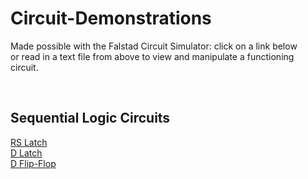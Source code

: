<h1>Circuit-Demonstrations</h1>
<p>Made possible with the Falstad Circuit Simulator: click on a link below<br>
   or read in a text file from above to view and manipulate a functioning<br>
   circuit.
</p>
<br>
<h2>Sequential Logic Circuits</h2>
<a href="http://tinyurl.com/y7kt9vrk">RS Latch</a><br>
<a href="http://www.falstad.com/circuit/circuitjs.html?cct=$+1+0.0000049999999999999996+15.472767971186109+52+5+43%0A151+-96+112+32+112+0+2+5+5%0A151+-96+224+32+224+0+2+0+5%0Aw+-96+208+-96+176+0%0Aw+-96+176+64+144+0%0Aw+64+144+64+112+0%0Aw+32+112+64+112+0%0Aw+32+224+64+224+0%0Aw+64+224+64+192+0%0Aw+64+192+-96+160+0%0Aw+-96+160+-96+128+0%0AM+64+112+224+112+0+2.5%0AM+64+224+224+224+0+2.5%0A153+-96+464+32+464+0+2+5+5%0A153+-96+576+32+576+0+2+0+5%0Aw+-96+560+-96+528+0%0Aw+-96+528+64+496+0%0Aw+64+496+64+464+0%0Aw+32+464+64+464+0%0AM+64+464+224+464+0+2.5%0Aw+32+576+64+576+0%0Aw+64+576+64+544+0%0Aw+64+544+-96+512+0%0Aw+-96+512+-96+480+0%0AM+64+576+224+576+0+2.5%0Ax+-333+-67+456+-64+4+40+NAND%5Csand%5CsNOR%5Csimplementations%5Csof%5CsD-Latch%0Ax+-276+-10+145+-7+4+24+Sam%5CsMessick:%5CsNC%5CsState%5CsUniversity%5CsECE%0Ax+-333+-47+458+-44+4+24+---------------------------------------------------------------------------------------------------%0Ax+-310+82+-257+85+4+24+%22Set%22%0Ax+-310+212+-231+215+4+24+%22Reset%22%0Ax+-309+573+-256+576+4+24+%22Set%22%0Ax+-309+427+-230+430+4+24+%22Reset%22%0Ax+525+92+864+95+4+24+W%5Cs%7C%5CsD%5Cs%7C%5CsS%5Cs%7C%5CsR%5Cs%7C%5CsOuput%5Cs%5Cs%5Cs%5Cs%5Cs%7C%5CsOutput'%0Ax+526+121+883+124+4+24+0%5Cs%5Cs%7C%5Cs0%5Cs%5Cs%7C%5Cs1%5Cs%7C%5Cs1%5Cs%5Cs%7C%5CsPrevious%5Cs%7C%5CsPrevious%0Ax+526+188+803+191+4+24+1%5Cs%5Cs%7C%5Cs1%5Cs%5Cs%7C%5Cs0%5Cs%7C%5Cs1%5Cs%5Cs%7C%5Cs1%5Cs%5Cs%5Cs%5Cs%5Cs%5Cs%5Cs%5Cs%5Cs%5Cs%5Cs%5Cs%5Cs%7C%5Cs0%0Ax+525+105+860+108+4+24+------------------------------------------%0Ax+526+143+883+146+4+24+0%5Cs%5Cs%7C%5Cs1%5Cs%5Cs%7C%5Cs1%5Cs%7C%5Cs1%5Cs%5Cs%7C%5CsPrevious%5Cs%7C%5CsPrevious%0Ax+526+165+803+168+4+24+1%5Cs%5Cs%7C%5Cs0%5Cs%5Cs%7C%5Cs1%5Cs%7C%5Cs0%5Cs%5Cs%7C%5Cs0%5Cs%5Cs%5Cs%5Cs%5Cs%5Cs%5Cs%5Cs%5Cs%5Cs%5Cs%5Cs%5Cs%7C%5Cs1%0Ax+221+84+293+87+4+24+Output%0Ax+222+211+298+214+4+24+Output'%0Ax+213+444+285+447+4+24+Output%0Ax+215+558+291+561+4+24+Output'%0Aw+-96+96+-336+96+0%0Aw+-96+240+-336+240+0%0A152+-432+96+-336+96+0+2+0+5%0A152+-432+240+-336+240+0+2+5+5%0Aw+-432+112+-464+112+0%0Aw+-464+112+-464+176+0%0Aw+-464+176+-464+224+0%0Aw+-464+224+-432+224+0%0AI+-528+80+-432+80+0+0.5+5%0Aw+-528+256+-432+256+0%0Aw+-528+80+-528+256+0%0AL+-528+80+-528+16+0+1+false+5+0%0AL+-528+432+-528+368+0+1+false+5+0%0Aw+-528+432+-528+608+0%0Aw+-528+608+-432+608+0%0Aw+-464+576+-432+576+0%0Aw+-464+528+-464+576+0%0Aw+-464+464+-464+528+0%0Aw+-432+464+-464+464+0%0Aw+-336+448+-96+448+0%0Aw+-336+592+-96+592+0%0A150+-432+448+-336+448+0+2+0+5%0A150+-432+592+-336+592+0+2+0+5%0AR+-464+176+-608+176+1+2+100+2.5+2.5+0+0.5%0AR+-464+528+-608+528+1+2+100+2.5+2.5+0+0.5%0AI+-528+432+-432+432+0+0.5+5%0Ax+526+527+803+530+4+24+1%5Cs%5Cs%7C%5Cs0%5Cs%5Cs%7C%5Cs1%5Cs%7C%5Cs0%5Cs%5Cs%7C%5Cs0%5Cs%5Cs%5Cs%5Cs%5Cs%5Cs%5Cs%5Cs%5Cs%5Cs%5Cs%5Cs%5Cs%7C%5Cs1%0Ax+526+505+883+508+4+24+0%5Cs%5Cs%7C%5Cs1%5Cs%5Cs%7C%5Cs1%5Cs%7C%5Cs1%5Cs%5Cs%7C%5CsPrevious%5Cs%7C%5CsPrevious%0Ax+525+467+860+470+4+24+------------------------------------------%0Ax+526+550+803+553+4+24+1%5Cs%5Cs%7C%5Cs1%5Cs%5Cs%7C%5Cs0%5Cs%7C%5Cs1%5Cs%5Cs%7C%5Cs1%5Cs%5Cs%5Cs%5Cs%5Cs%5Cs%5Cs%5Cs%5Cs%5Cs%5Cs%5Cs%5Cs%7C%5Cs0%0Ax+526+483+883+486+4+24+0%5Cs%5Cs%7C%5Cs0%5Cs%5Cs%7C%5Cs1%5Cs%7C%5Cs1%5Cs%5Cs%7C%5CsPrevious%5Cs%7C%5CsPrevious%0Ax+525+454+864+457+4+24+W%5Cs%7C%5CsD%5Cs%7C%5CsS%5Cs%7C%5CsR%5Cs%7C%5CsOuput%5Cs%5Cs%5Cs%5Cs%5Cs%7C%5CsOutput'%0Ax+-696+1+-518+4+4+24+%22D%22esired%5CsOutput%0Ax+-692+350+-514+353+4+24+%22D%22esired%5CsOutput%0Ax+-696+163+-542+166+4+24+%22W%22rite%5CsEnable%0Ax+-695+516+-541+519+4+24+%22W%22rite%5CsEnable%0Ao+64+64+0+4103+5+0.00009765625+0+2+64+3%0Ao+52+64+0+4103+5+0.00009765625+0+2+52+3%0Ao+53+64+0+4103+5+0.00009765625+0+2+53+3%0Ao+65+64+0+4103+5+0.00009765625+0+2+65+3%0Ao+10+64+0+4102+5+0.1+0+1%0Ao+18+64+0+4102+5+0.1+0+1%0AD Flip-Flop">D Latch</a><br>
<a href="http://www.falstad.com/circuit/circuitjs.html?cct=$+1+0.0000049999999999999996+13.097415321081861+52+5+43%0A151+-96+112+32+112+0+2+5+5%0A151+-96+224+32+224+0+2+0+5%0Aw+-96+208+-96+176+0%0Aw+-96+176+64+144+0%0Aw+64+144+64+112+0%0Aw+32+112+64+112+0%0Aw+32+224+64+224+0%0Aw+64+224+64+192+0%0Aw+64+192+-96+160+0%0Aw+-96+160+-96+128+0%0AM+64+112+224+112+0+2.5%0AM+64+224+224+224+0+2.5%0Ax+-1089+-273+600+-270+4+80+NAND%5Csand%5CsNOR%5Csimplementations%5Csof%5CsD%5CsFlip-Flop%0Ax+-963+-185+-121+-182+4+48+Sam%5CsMessick:%5CsNC%5CsState%5CsUniversity%5CsECE%0Ax+-1091+-243+587+-240+4+48+---------------------------------------------------------------------------------------------------------%0Ax+-310+82+-257+85+4+24+%22Set%22%0Ax+-310+212+-231+215+4+24+%22Reset%22%0Ax+525+92+864+95+4+24+W%5Cs%7C%5CsD%5Cs%7C%5CsS%5Cs%7C%5CsR%5Cs%7C%5CsOuput%5Cs%5Cs%5Cs%5Cs%5Cs%7C%5CsOutput'%0Ax+526+121+883+124+4+24+0%5Cs%5Cs%7C%5Cs0%5Cs%5Cs%7C%5Cs1%5Cs%7C%5Cs1%5Cs%5Cs%7C%5CsPrevious%5Cs%7C%5CsPrevious%0Ax+526+188+803+191+4+24+1%5Cs%5Cs%7C%5Cs1%5Cs%5Cs%7C%5Cs0%5Cs%7C%5Cs1%5Cs%5Cs%7C%5Cs1%5Cs%5Cs%5Cs%5Cs%5Cs%5Cs%5Cs%5Cs%5Cs%5Cs%5Cs%5Cs%5Cs%7C%5Cs0%0Ax+525+105+860+108+4+24+------------------------------------------%0Ax+526+143+883+146+4+24+0%5Cs%5Cs%7C%5Cs1%5Cs%5Cs%7C%5Cs1%5Cs%7C%5Cs1%5Cs%5Cs%7C%5CsPrevious%5Cs%7C%5CsPrevious%0Ax+526+165+803+168+4+24+1%5Cs%5Cs%7C%5Cs0%5Cs%5Cs%7C%5Cs1%5Cs%7C%5Cs0%5Cs%5Cs%7C%5Cs0%5Cs%5Cs%5Cs%5Cs%5Cs%5Cs%5Cs%5Cs%5Cs%5Cs%5Cs%5Cs%5Cs%7C%5Cs1%0Ax+221+84+293+87+4+24+Output%0Ax+222+211+298+214+4+24+Output'%0Aw+-96+96+-336+96+0%0Aw+-96+240+-336+240+0%0A152+-432+96+-336+96+0+2+5+5%0A152+-432+240+-336+240+0+2+5+5%0Aw+-432+112+-464+112+0%0Aw+-464+112+-464+176+0%0Aw+-464+176+-464+224+0%0Aw+-464+224+-432+224+0%0AI+-528+80+-432+80+0+0.5+5%0Aw+-528+256+-432+256+0%0Aw+-528+80+-528+256+0%0AR+-1296+320+-1440+320+1+2+100+2.5+2.5+0+0.5%0Ax+-1471+-41+-1293+-38+4+24+%22D%22esired%5CsOutput%0Ax+-874+312+-715+315+4+24+%22W%22rite%5CsEnable'%0Ax+-1458+310+-1304+313+4+24+%22W%22rite%5CsEnable%0AL+-1328+48+-1328+-16+0+1+false+5+0%0Aw+-1328+48+-1328+224+0%0Aw+-1328+224+-1232+224+0%0AI+-1328+48+-1232+48+0+0.5+5%0Aw+-1264+192+-1232+192+0%0Aw+-1264+144+-1264+192+0%0Aw+-1264+80+-1264+144+0%0Aw+-1232+80+-1264+80+0%0A152+-1232+208+-1136+208+0+2+5+5%0A152+-1232+64+-1136+64+0+2+0+5%0Aw+-896+208+-1136+208+0%0Aw+-896+64+-1136+64+0%0Ax+-1110+180+-1031+183+4+24+%22Reset%22%0Ax+-1110+50+-1057+53+4+24+%22Set%22%0Aw+-896+128+-896+96+0%0Aw+-736+160+-896+128+0%0Aw+-736+192+-736+160+0%0Aw+-768+192+-736+192+0%0Aw+-768+80+-736+80+0%0Aw+-736+112+-736+80+0%0Aw+-896+144+-736+112+0%0Aw+-896+176+-896+144+0%0A151+-896+192+-768+192+0+2+0+5%0A151+-896+80+-768+80+0+2+5+5%0Aw+-736+80+-528+80+0%0Aw+-1296+320+-1296+144+0%0Aw+-1296+144+-1264+144+0%0AI+-1296+320+-496+320+0+0.5+5%0Aw+-496+320+-496+176+0%0Aw+-496+176+-464+176+0%0Ax+-871+784+-712+787+4+24+%22W%22rite%5CsEnable'%0Ax+525+582+864+585+4+24+W%5Cs%7C%5CsD%5Cs%7C%5CsS%5Cs%7C%5CsR%5Cs%7C%5CsOuput%5Cs%5Cs%5Cs%5Cs%5Cs%7C%5CsOutput'%0Ax+526+611+883+614+4+24+0%5Cs%5Cs%7C%5Cs0%5Cs%5Cs%7C%5Cs1%5Cs%7C%5Cs1%5Cs%5Cs%7C%5CsPrevious%5Cs%7C%5CsPrevious%0Ax+526+678+803+681+4+24+1%5Cs%5Cs%7C%5Cs1%5Cs%5Cs%7C%5Cs0%5Cs%7C%5Cs1%5Cs%5Cs%7C%5Cs1%5Cs%5Cs%5Cs%5Cs%5Cs%5Cs%5Cs%5Cs%5Cs%5Cs%5Cs%5Cs%5Cs%7C%5Cs0%0Ax+525+595+860+598+4+24+------------------------------------------%0Ax+526+633+883+636+4+24+0%5Cs%5Cs%7C%5Cs1%5Cs%5Cs%7C%5Cs1%5Cs%7C%5Cs1%5Cs%5Cs%7C%5CsPrevious%5Cs%7C%5CsPrevious%0Ax+526+655+803+658+4+24+1%5Cs%5Cs%7C%5Cs0%5Cs%5Cs%7C%5Cs1%5Cs%7C%5Cs0%5Cs%5Cs%7C%5Cs0%5Cs%5Cs%5Cs%5Cs%5Cs%5Cs%5Cs%5Cs%5Cs%5Cs%5Cs%5Cs%5Cs%7C%5Cs1%0AI+-528+560+-432+560+0+0.5+5%0A150+-432+720+-336+720+0+2+5+5%0A150+-432+576+-336+576+0+2+0+5%0Aw+-336+720+-96+720+0%0Aw+-336+576+-96+576+0%0Aw+-432+592+-464+592+0%0Aw+-464+592+-464+656+0%0Aw+-464+656+-464+704+0%0Aw+-464+704+-432+704+0%0Aw+-528+736+-432+736+0%0Aw+-528+560+-528+736+0%0Ax+215+686+291+689+4+24+Output'%0Ax+213+572+285+575+4+24+Output%0Ax+-309+555+-230+558+4+24+%22Reset%22%0Ax+-309+701+-256+704+4+24+%22Set%22%0AM+64+704+224+704+0+2.5%0Aw+-96+640+-96+608+0%0Aw+64+672+-96+640+0%0Aw+64+704+64+672+0%0Aw+32+704+64+704+0%0AM+64+592+224+592+0+2.5%0Aw+32+592+64+592+0%0Aw+64+624+64+592+0%0Aw+-96+656+64+624+0%0Aw+-96+688+-96+656+0%0A153+-96+704+32+704+0+2+0+5%0A153+-96+592+32+592+0+2+5+5%0A153+-896+560+-768+560+0+2+5+5%0A153+-896+672+-768+672+0+2+0+5%0Aw+-896+656+-896+624+0%0Aw+-896+624+-736+592+0%0Aw+-736+592+-736+560+0%0Aw+-768+560+-736+560+0%0Aw+-768+672+-736+672+0%0Aw+-736+672+-736+640+0%0Aw+-736+640+-896+608+0%0Aw+-896+608+-896+576+0%0AM+-736+672+-576+672+0+2.5%0Ax+-1109+669+-1056+672+4+24+%22Set%22%0Ax+-1109+523+-1030+526+4+24+%22Reset%22%0AL+-1328+528+-1328+464+0+1+false+5+0%0Aw+-1328+528+-1328+704+0%0Aw+-1328+704+-1232+704+0%0Aw+-1264+672+-1232+672+0%0Aw+-1264+624+-1264+672+0%0Aw+-1264+560+-1264+624+0%0Aw+-1232+560+-1264+560+0%0Aw+-1136+544+-896+544+0%0Aw+-1136+688+-896+688+0%0A150+-1232+544+-1136+544+0+2+0+5%0A150+-1232+688+-1136+688+0+2+0+5%0AR+-1296+800+-1440+800+1+2+100+2.5+2.5+0+0.5%0AI+-1328+528+-1232+528+0+0.5+5%0Ax+-1458+788+-1304+791+4+24+%22W%22rite%5CsEnable%0Aw+-736+560+-528+560+0%0Aw+-1296+800+-1296+624+0%0Aw+-1296+624+-1264+624+0%0AI+-1296+800+-496+800+0+0.5+5%0Aw+-496+800+-496+656+0%0Aw+-496+656+-464+656+0%0Ax+-1470+447+-1292+450+4+24+%22D%22esired%5CsOutput%0Ao+40+64+0+4103+5+0.00009765625+0+2+40+3%0Ao+36+64+0+4103+5+0.00009765625+0+2+36+3%0Ao+10+64+0+4102+5+0.1+0+1%0Ao+117+64+0+4103+5+0.00009765625+0+2+117+3%0Ao+128+64+0+4103+5+0.00009765625+0+2+128+3%0Ao+97+64+0+4102+5+0.1+0+1%0A">D Flip-Flop</a><br>
